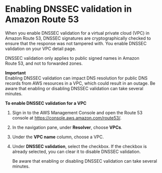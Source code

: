 # Enabling DNSSEC validation in Amazon Route 53<a name="resolver-dnssec-validation"></a>

When you enable DNSSEC validation for a virtual private cloud \(VPC\) in Amazon Route 53, DNSSEC signatures are cryptographically checked to ensure that the response was not tampered with\. You enable DNSSEC validation on your VPC detail page\. 

DNSSEC validation only applies to public signed names in Amazon Route 53, and not to forwarded zones\.

**Important**  
Enabling DNSSEC validation can impact DNS resolution for public DNS records from AWS resources in a VPC, which could result in an outage\. Be aware that enabling or disabling DNSSEC validation can take several minutes\. <a name="resolver-dnssec-validation-procedure"></a>

**To enable DNSSEC validation for a VPC**

1. Sign in to the AWS Management Console and open the Route 53 console at [https://console\.aws\.amazon\.com/route53/](https://console.aws.amazon.com/route53/)\.

1. In the navigation pane, under **Resolver**, choose **VPCs**\.

1. Under the **VPC name** column, choose a VPC\.

1. Under **DNSSEC validation**, select the checkbox\. If the checkbox is already selected, you can clear it to disable DNSSEC validation\.

   Be aware that enabling or disabling DNSSEC validation can take several minutes\.